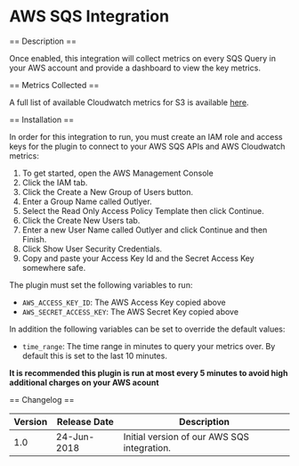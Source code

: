 AWS SQS Integration
==================

== Description ==

Once enabled, this integration will collect metrics on every SQS Query in your AWS account
and provide a dashboard to view the key metrics.

== Metrics Collected ==

A full list of available Cloudwatch metrics for S3 is available
<a href="https://docs.aws.amazon.com/AmazonCloudWatch/latest/monitoring/sqs-metricscollected.html" target="_blank">here</a>.

== Installation ==

In order for this integration to run, you must create an IAM role and access keys for the plugin
to connect to your AWS SQS APIs and AWS Cloudwatch metrics:

1. To get started, open the AWS Management Console
2. Click the IAM tab.
3. Click the Create a New Group of Users button.
4. Enter a Group Name called Outlyer.
5. Select the Read Only Access Policy Template then click Continue.
6. Click the Create New Users tab.
7. Enter a new User Name called Outlyer and click Continue and then Finish.
8. Click Show User Security Credentials.
9. Copy and paste your Access Key Id and the Secret Access Key somewhere safe.

The plugin must set the following variables to run:

* `AWS_ACCESS_KEY_ID`: The AWS Access Key copied above
* `AWS_SECRET_ACCESS_KEY`: The AWS Secret Key copied above

In addition the following variables can be set to override the default values:

* `time_range`: The time range in minutes to query your metrics over. By default this is set to the last 10 minutes.

**It is recommended this plugin is run at most every 5 minutes to avoid high additional charges on your AWS acount**

== Changelog ==

|Version|Release Date|Description                                    |
|-------|------------|-----------------------------------------------|
|1.0    |24-Jun-2018 |Initial version of our AWS SQS integration.    |